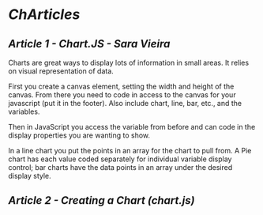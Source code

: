# ***ChArticles***

## ***Article 1** - Chart.JS - Sara Vieira*

Charts are great ways to display lots of information in small areas. It relies on visual representation of data.

First you create a canvas element, setting the width and height of the canvas. From there you need to code in access to the canvas for your javascript (put it in the footer). Also include chart, line, bar, etc., and the variables. 

Then in JavaScript you access the variable from before and can code in the display properties you are wanting to show.

In a line chart you put the points in an array for the chart to pull from. A Pie chart has each value coded separately for individual variable display control; bar charts have the data points in an array under the desired display style.



## ***Article 2** - Creating a Chart (chart.js)*